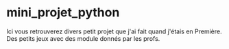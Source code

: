 # mini_projet_python
Ici vous retrouverez divers petit projet que j'ai fait quand j'étais en Première. Des petits jeux avec des module donnés par les profs.
